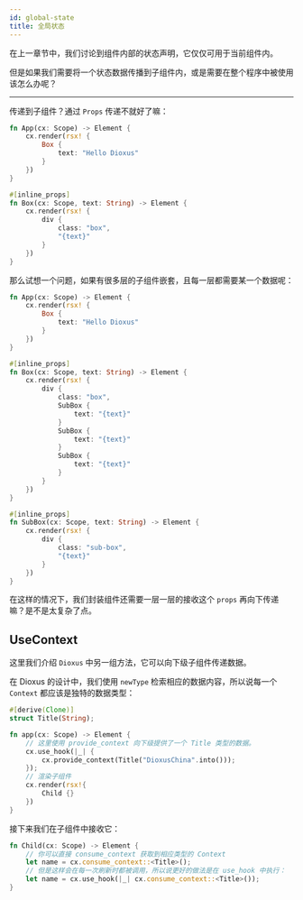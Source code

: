 ```yaml
---
id: global-state
title: 全局状态
---
```


在上一章节中，我们讨论到组件内部的状态声明，它仅仅可用于当前组件内。

但是如果我们需要将一个状态数据传播到子组件内，或是需要在整个程序中被使用该怎么办呢？

---

传递到子组件？通过 `Props` 传递不就好了嘛：

```rust
fn App(cx: Scope) -> Element {
    cx.render(rsx! {
        Box {
            text: "Hello Dioxus"
        }
    })
}

#[inline_props]
fn Box(cx: Scope, text: String) -> Element {
    cx.render(rsx! {
        div {
            class: "box",
            "{text}"
        }
    })
}
```
那么试想一个问题，如果有很多层的子组件嵌套，且每一层都需要某一个数据呢：
```rust
fn App(cx: Scope) -> Element {
    cx.render(rsx! {
        Box {
            text: "Hello Dioxus"
        }
    })
}

#[inline_props]
fn Box(cx: Scope, text: String) -> Element {
    cx.render(rsx! {
        div {
            class: "box",
            SubBox {
                text: "{text}"
            }
            SubBox {
                text: "{text}"
            }
            SubBox {
                text: "{text}"
            }
        }
    })
}

#[inline_props]
fn SubBox(cx: Scope, text: String) -> Element {
    cx.render(rsx! {
        div {
            class: "sub-box",
            "{text}"
        }
    })
}
```
在这样的情况下，我们封装组件还需要一层一层的接收这个 `props` 再向下传递嘛？是不是太复杂了点。

## UseContext

这里我们介绍 `Dioxus` 中另一组方法，它可以向下级子组件传递数据。

在 Dioxus 的设计中，我们使用 `newType` 检索相应的数据内容，所以说每一个 `Context` 都应该是独特的数据类型：

```rust
#[derive(Clone)]
struct Title(String);

fn app(cx: Scope) -> Element {
    // 这里使用 provide_context 向下级提供了一个 Title 类型的数据。
    cx.use_hook(|_| {
        cx.provide_context(Title("DioxusChina".into()));
    });
    // 渲染子组件
    cx.render(rsx!{
        Child {}
    })
}
```

接下来我们在子组件中接收它：

```rust
fn Child(cx: Scope) -> Element {
    // 你可以直接 consume_context 获取到相应类型的 Context
    let name = cx.consume_context::<Title>();
    // 但是这样会在每一次刷新时都被调用，所以说更好的做法是在 use_hook 中执行：
    let name = cx.use_hook(|_| cx.consume_context::<Title>());
}
```